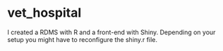 # vet_hospital
I created a RDMS with R and a front-end with Shiny. Depending on your setup you might have to reconfigure the shiny.r file.

